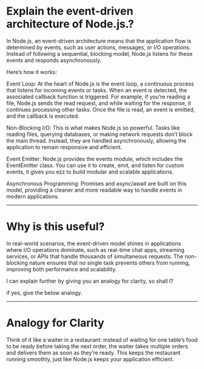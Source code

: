 # Explain the event-driven architecture of Node.js.?

In Node.js, an event-driven architecture means that the application flow is determined by events, such as user actions, messages, or I/O operations. Instead of following a sequential, blocking model, Node.js listens for these events and responds asynchronously.

Here’s how it works:

Event Loop: At the heart of Node.js is the event loop, a continuous process that listens for incoming events or tasks. When an event is detected, the associated callback function is triggered.
For example, if you’re reading a file, Node.js sends the read request, and while waiting for the response, it continues processing other tasks. Once the file is read, an event is emitted, and the callback is executed.

Non-Blocking I/O: This is what makes Node.js so powerful. Tasks like reading files, querying databases, or making network requests don’t block the main thread. Instead, they are handled asynchronously, allowing the application to remain responsive and efficient.

Event Emitter: Node.js provides the events module, which includes the EventEmitter class. You can use it to create, emit, and listen for custom events, it  gives you ezz to build modular and scalable applications.

Asynchronous Programming: Promises and async/await are built on this model, providing a cleaner and more readable way to handle events in modern applications.

---

# Why is this useful?

In real-world scenarios, the event-driven model shines in applications where I/O operations dominate, such as real-time chat apps, streaming services, or APIs that handle thousands of simultaneous requests. The non-blocking nature ensures that no single task prevents others from running, improving both performance and scalability.


I can explain further by giving you an analogy for clarity, so shall I?

if yes, give the below analogy.

---




# Analogy for Clarity

Think of it like a waiter in a restaurant: instead of waiting for one table’s food to be ready before taking the next order, the waiter takes multiple orders and delivers them as soon as they’re ready. This keeps the restaurant running smoothly, just like Node.js keeps your application efficient.

